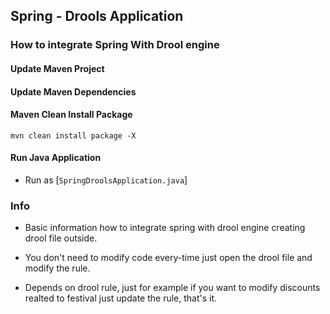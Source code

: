 ## Spring - Drools Application

### How to integrate Spring With Drool engine

#### Update Maven Project
#### Update Maven Dependencies

#### Maven Clean Install Package
`mvn clean install package -X`

#### Run Java Application
* Run as [`SpringDroolsApplication.java`]

### Info

* Basic information how to integrate spring with drool engine creating drool file outside.

* You don't need to modify code every-time just open the drool file and modify the rule.

* Depends on drool rule, just for example if you want to modify discounts realted to festival just update the rule, that's it.
